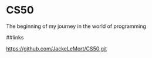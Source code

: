 # CS50

The beginning of my journey in the world of programming

##links

https://github.com/JackeLeMort/CS50.git

